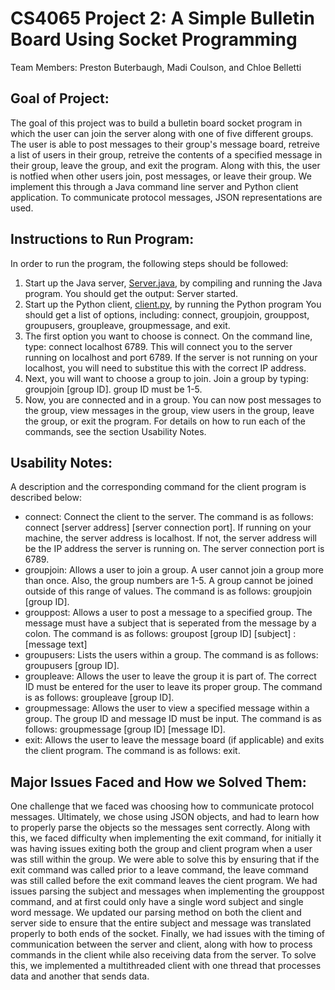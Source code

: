 # CS4065 Project 2: A Simple Bulletin Board Using Socket Programming
Team Members: Preston Buterbaugh, Madi Coulson, and Chloe Belletti

## Goal of Project:
The goal of this project was to build a bulletin board socket program in which the user can join the server along with one of five different groups. The user is able to post messages to their group's message board, retreive a list of users in their group, retreive the contents of a specified message in their group, leave the group, and exit the program. Along with this, the user is notfied when other users join, post messages, or leave their group. We implement this through a Java command line server and Python client application. To communicate protocol messages, JSON representations are used.

## Instructions to Run Program:
In order to run the program, the following steps should be followed:
1. Start up the Java server, [Server.java](server/Server.java), by compiling and running the Java program. You should get the output: Server started.
2. Start up the Python client, [client.py](client.py), by running the Python program You should get a list of options, including: connect, groupjoin, grouppost, groupusers, groupleave, groupmessage, and exit.
3. The first option you want to choose is connect. On the command line, type: connect localhost 6789. This will connect you to the server running on localhost and port 6789. If the server is not running on your localhost, you will need to substitue this with the correct IP address.
4. Next, you will want to choose a group to join. Join a group by typing: groupjoin [group ID]. group ID must be 1-5.
5. Now, you are connected and in a group. You can now post messages to the group, view messages in the group, view users in the group, leave the group, or exit the program. For details on how to run each of the commands, see the section Usability Notes.

## Usability Notes:
A description and the corresponding command for the client program is described below:
* connect: Connect the client to the server. The command is as follows: connect [server address] [server connection port]. If running on your machine, the server address is localhost. If not, the server address will be the IP address the server is running on. The server connection port is 6789.
* groupjoin: Allows a user to join a group. A user cannot join a group more than once. Also, the group numbers are 1-5. A group cannot be joined outside of this range of values. The command is as follows: groupjoin [group ID].
* grouppost: Allows a user to post a message to a specified group. The message must have a subject that is seperated from the message by a colon. The command is as follows: groupost [group ID] [subject] : [message text]
* groupusers: Lists the users within a group. The command is as follows: groupusers [group ID].
* groupleave: Allows the user to leave the group it is part of. The correct ID must be entered for the user to leave its proper group. The command is as follows: groupleave [group ID].
* groupmessage: Allows the user to view a specified message within a group. The group ID and message ID must be input. The command is as follows: groupmessage [group ID] [message ID].
* exit: Allows the user to leave the message board (if applicable) and exits the client program. The command is as follows: exit.

## Major Issues Faced and How we Solved Them:
One challenge that we faced was choosing how to communicate protocol messages. Ultimately, we chose using JSON objects, and had to learn how to properly parse the objects so the messages sent correctly. Along with this, we faced difficulty when implementing the exit command, for initially it was having issues exiting both the group and client program when a user was still within the group. We were able to solve this by ensuring that if the exit command was called prior to a leave command, the leave command was still called before the exit command leaves the cient program. We had issues parsing the subject and messages when implementing the grouppost command, and at first could only have a single word subject and single word message. We updated our parsing method on both the client and server side to ensure that the entire subject and message was translated properly to both ends of the socket. Finally, we had issues with the timing of communication between the server and client, along with how to process commands in the client while also receiving data from the server. To solve this, we implemented a multithreaded client with one thread that processes data and another that sends data.



